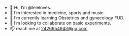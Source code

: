 - 👋 Hi, I’m @leleloves.
- 👀 I’m interested in medicine, sports and music.
- 🌱 I’m currently learning Obstetrics and gynecology FUD.
- 💞️ I’m looking to collaborate on basic experiments.
- 📫 reach me at 2426954943@qq.com 

<!---
leleloves/leleloves is a ✨ special ✨ repository because its `README.md` (this file) appears on your GitHub profile.
You can click the Preview link to take a look at your changes.
--->
